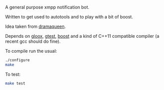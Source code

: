 A general purpose xmpp notification bot.

Written to get used to autotools and to play with a bit of boost.

Idea taken from [dramaqueen](https://github.com/roa/dramaqueen).

Depends on [gloox](http://camaya.net/gloox/), [gtest](http://code.google.com/p/googletest/), [boost](http://www.boost.org/) and a kind of C++11 compatible compiler (a recent gcc should do fine).

To compile run the usual:

```sh
./configure
make
```

To test:

```sh
make test
```

